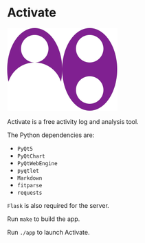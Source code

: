 # Activate

![Icon](resources/icons/icon_cropped.png)

Activate is a free activity log and analysis tool.

The Python dependencies are:

- `PyQt5`
- `PyQtChart`
- `PyQtWebEngine`
- `pyqtlet`
- `Markdown`
- `fitparse`
- `requests`

`Flask` is also required for the server.

Run `make` to build the app.

Run `./app` to launch Activate.
